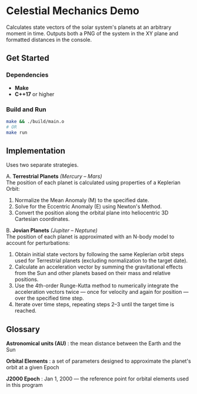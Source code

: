 # Celestial Mechanics Demo

Calculates state vectors of the solar system's planets at an arbitrary moment in time. Outputs both a PNG of the system in the XY plane and formatted distances in the console.

## Get Started

### Dependencies
- **Make**
- **C++17** or higher

### Build and Run
```sh
make && ./build/main.o
# OR
make run
```

## Implementation ##
Uses two separate strategies.

A. **Terrestrial Planets** *(Mercury – Mars)*\
   The position of each planet is calculated using properties of a Keplerian Orbit:
   1. Normalize the Mean Anomaly (M) to the specified date.
   2. Solve for the Eccentric Anomaly (E) using Newton's Method.
   3. Convert the position along the orbital plane into heliocentric 3D Cartesian coordinates.

B. **Jovian Planets** *(Jupiter – Neptune)*\
   The position of each planet is approximated with an N-body model to account for perturbations:
   1. Obtain initial state vectors by following the same Keplerian orbit steps used for Terrestrial planets (excluding normalization to the target date).
   2. Calculate an acceleration vector by summing the gravitational effects from the Sun and other planets based on their mass and relative positions.
   3. Use the 4th-order Runge-Kutta method to numerically integrate the acceleration vectors twice — once for velocity and again for position — over the specified time step.
   4. Iterate over time steps, repeating steps 2–3 until the target time is reached.

## Glossary ##
**Astronomical units (AU)**
: the mean distance between the Earth and the Sun

**Orbital Elements**
: a set of parameters designed to approximate the planet's orbit at a given Epoch

**J2000 Epoch**
: Jan 1, 2000 — the reference point for orbital elements used in this program
